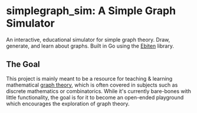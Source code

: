 # simplegraph_sim: A Simple Graph Simulator
An interactive, educational simulator for simple graph theory. Draw, generate, and learn about graphs.
Built in Go using the [Ebiten](https://github.com/hajimehoshi/ebiten) library.

## The Goal
This project is mainly meant to be a resource for teaching & learning mathematical [graph theory](https://en.wikipedia.org/wiki/Graph_theory), which is often covered in subjects such as discrete mathematics or combinatorics.
While it's currently bare-bones with little functionality, the goal is for it to become an open-ended playground which encourages the exploration of graph theory.
